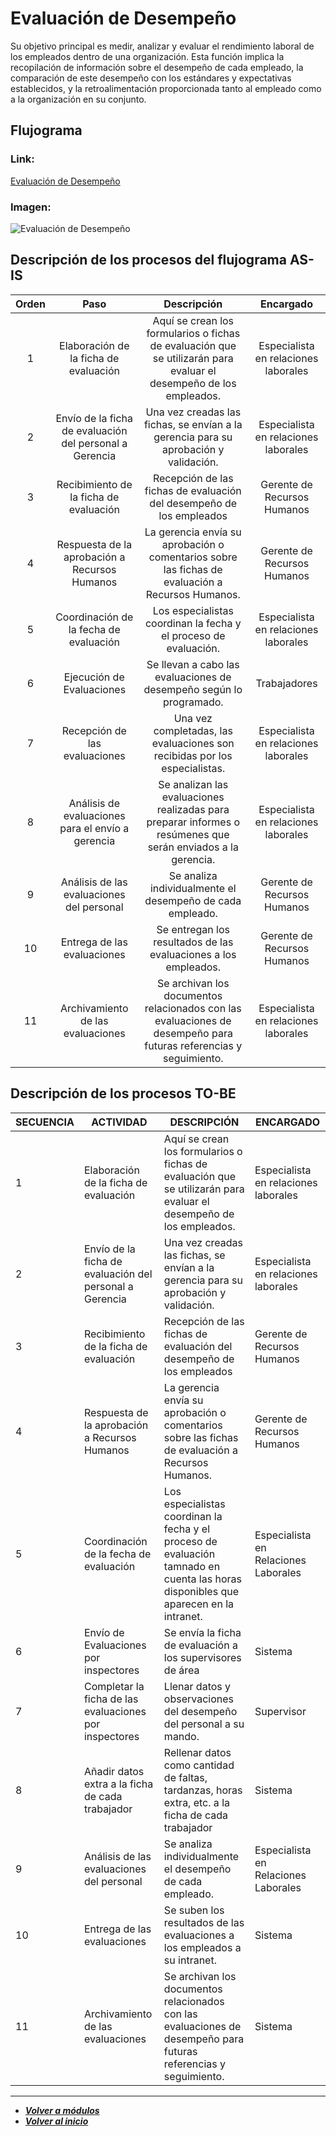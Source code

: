 # Evaluación de Desempeño
Su objetivo principal es medir, analizar y evaluar el rendimiento laboral de los empleados dentro de una organización. Esta función implica la recopilación de información sobre el desempeño de cada empleado, la comparación de este desempeño con los estándares y expectativas establecidos, y la retroalimentación proporcionada tanto al empleado como a la organización en su conjunto.

## Flujograma
### Link: 
[Evaluación de Desempeño](https://lucid.app/lucidchart/98390b68-63b1-417a-b3f4-5a15a0d8bf1b/edit?viewport_loc=-1216%2C-143%2C4242%2C3357%2C0_0&invitationId=inv_0412ef85-1b61-4f99-9a9b-d18653591624)
### Imagen:
![Evaluación de Desempeño](Evaluación.png)
## Descripción de los procesos del flujograma AS-IS
| Orden |                           Paso                          |                                                     Descripción                                                    |               Encargado              |
|:-----:|:-------------------------------------------------------:|:------------------------------------------------------------------------------------------------------------------:|:------------------------------------:|
|   1   |          Elaboración de la ficha de evaluación          | Aquí se crean los formularios o fichas de evaluación que se utilizarán para evaluar el desempeño de los empleados. | Especialista en relaciones laborales |
|   2   | Envío de la ficha de evaluación del personal a Gerencia |                Una vez creadas las fichas, se envían a la gerencia para su aprobación y validación.                | Especialista en relaciones laborales |
|   3   |          Recibimiento de la ficha de evaluación         |                        Recepción de las fichas de evaluación del desempeño de los empleados                        |      Gerente de Recursos Humanos     |
|   4   |      Respuesta de la aprobación a Recursos Humanos      |          La gerencia envía su aprobación o comentarios sobre las fichas de evaluación a Recursos Humanos.          |      Gerente de Recursos Humanos     |
|   5   |          Coordinación de la fecha de evaluación         |                          Los especialistas coordinan la fecha y el proceso de evaluación.                          | Especialista en relaciones laborales |
|   6   |                Ejecución de Evaluaciones                |                         Se llevan a cabo las evaluaciones de desempeño según lo programado.                        |             Trabajadores             |
|   7   |              Recepción de las evaluaciones              |                     Una vez completadas, las evaluaciones son recibidas por los especialistas.                     | Especialista en relaciones laborales |
|   8   |    Análisis de evaluaciones para el envío a gerencia    |    Se analizan las evaluaciones realizadas para preparar informes o resúmenes que serán enviados a la gerencia.    | Especialista en relaciones laborales |
|   9   |        Análisis de las evaluaciones del personal        |                              Se analiza individualmente el desempeño de cada empleado.                             |      Gerente de Recursos Humanos     |
|   10  |               Entrega de las evaluaciones               |                           Se entregan los resultados de las evaluaciones a los empleados.                          |      Gerente de Recursos Humanos     |
|   11  |            Archivamiento de las evaluaciones            |  Se archivan los documentos relacionados con las evaluaciones de desempeño para futuras referencias y seguimiento. | Especialista en relaciones laborales |
## Descripción de los procesos TO-BE
| SECUENCIA | ACTIVIDAD                                               | DESCRIPCIÓN                                                                                                                          | ENCARGADO                            |
|-----------|---------------------------------------------------------|--------------------------------------------------------------------------------------------------------------------------------------|--------------------------------------|
|         1 | Elaboración de la ficha de evaluación                   | Aquí se crean los formularios o fichas de evaluación que se utilizarán para evaluar el desempeño de los empleados.                   | Especialista en relaciones laborales |
|         2 | Envío de la ficha de evaluación del personal a Gerencia | Una vez creadas las fichas, se envían a la gerencia para su aprobación y validación.                                                 | Especialista en relaciones laborales |
|         3 | Recibimiento de la ficha de evaluación                  | Recepción de las fichas de evaluación del desempeño de los empleados                                                                 | Gerente de Recursos Humanos          |
|         4 | Respuesta de la aprobación a Recursos Humanos           | La gerencia envía su aprobación o comentarios sobre las fichas de evaluación a Recursos Humanos.                                     | Gerente de Recursos Humanos          |
|         5 | Coordinación de la fecha de evaluación                  | Los especialistas coordinan la fecha y el proceso de evaluación tamnado en cuenta las horas disponibles que aparecen en la intranet. | Especialista en Relaciones Laborales |
|         6 | Envío de Evaluaciones por inspectores                   | Se envía la ficha de evaluación a los supervisores de área                                                                           | Sistema                              |
|         7 | Completar la ficha de las evaluaciones por inspectores  | Llenar datos y observaciones del desempeño del personal a su mando.                                                                  | Supervisor                           |
|         8 | Añadir datos extra a la ficha de cada trabajador        | Rellenar datos como cantidad de faltas, tardanzas, horas extra, etc. a la ficha de cada trabajador                                   | Sistema                              |
|         9 | Análisis de las evaluaciones del personal               | Se analiza individualmente el desempeño de cada empleado.                                                                            | Especialista en Relaciones Laborales |
|        10 | Entrega de las evaluaciones                             | Se suben los resultados de las evaluaciones a los empleados a su intranet.                                                           | Sistema                              |
|        11 | Archivamiento de las evaluaciones                       | Se archivan los documentos relacionados con las evaluaciones de desempeño para futuras referencias y seguimiento.                    | Sistema                              |
---
- ***[Volver a módulos](Modulos.md)***
- ***[Volver al inicio](../../../README.md)***